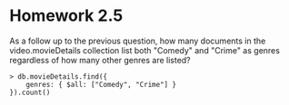 # Homework 2.5

As a follow up to the previous question, how many documents in the video.movieDetails collection list both "Comedy" and "Crime" as genres regardless of how many other genres are listed?

```
> db.movieDetails.find({
    genres: { $all: ["Comedy", "Crime"] }
}).count()
```